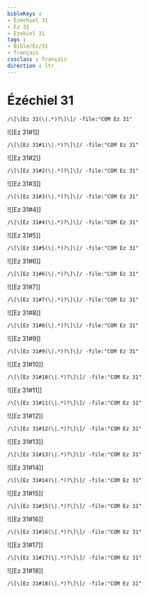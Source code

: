 ```yaml
---
bibleKeys : 
- Ézéchiel 31
- Ez 31
- Ezekiel 31
tags : 
- Bible/Ez/31
- français
cssclass : français
direction : ltr
---
```


# Ézéchiel 31

```query
/\[\[Ez 31(\|.*)?\]\]/ -file:"COM Ez 31"
```



![[Ez 31#1]]

```query
/\[\[Ez 31#1(\|.*)?\]\]/ -file:"COM Ez 31"
```

![[Ez 31#2]]

```query
/\[\[Ez 31#2(\|.*)?\]\]/ -file:"COM Ez 31"
```

![[Ez 31#3]]

```query
/\[\[Ez 31#3(\|.*)?\]\]/ -file:"COM Ez 31"
```

![[Ez 31#4]]

```query
/\[\[Ez 31#4(\|.*)?\]\]/ -file:"COM Ez 31"
```

![[Ez 31#5]]

```query
/\[\[Ez 31#5(\|.*)?\]\]/ -file:"COM Ez 31"
```

![[Ez 31#6]]

```query
/\[\[Ez 31#6(\|.*)?\]\]/ -file:"COM Ez 31"
```

![[Ez 31#7]]

```query
/\[\[Ez 31#7(\|.*)?\]\]/ -file:"COM Ez 31"
```

![[Ez 31#8]]

```query
/\[\[Ez 31#8(\|.*)?\]\]/ -file:"COM Ez 31"
```

![[Ez 31#9]]

```query
/\[\[Ez 31#9(\|.*)?\]\]/ -file:"COM Ez 31"
```

![[Ez 31#10]]

```query
/\[\[Ez 31#10(\|.*)?\]\]/ -file:"COM Ez 31"
```

![[Ez 31#11]]

```query
/\[\[Ez 31#11(\|.*)?\]\]/ -file:"COM Ez 31"
```

![[Ez 31#12]]

```query
/\[\[Ez 31#12(\|.*)?\]\]/ -file:"COM Ez 31"
```

![[Ez 31#13]]

```query
/\[\[Ez 31#13(\|.*)?\]\]/ -file:"COM Ez 31"
```

![[Ez 31#14]]

```query
/\[\[Ez 31#14(\|.*)?\]\]/ -file:"COM Ez 31"
```

![[Ez 31#15]]

```query
/\[\[Ez 31#15(\|.*)?\]\]/ -file:"COM Ez 31"
```

![[Ez 31#16]]

```query
/\[\[Ez 31#16(\|.*)?\]\]/ -file:"COM Ez 31"
```

![[Ez 31#17]]

```query
/\[\[Ez 31#17(\|.*)?\]\]/ -file:"COM Ez 31"
```

![[Ez 31#18]]

```query
/\[\[Ez 31#18(\|.*)?\]\]/ -file:"COM Ez 31"
```

